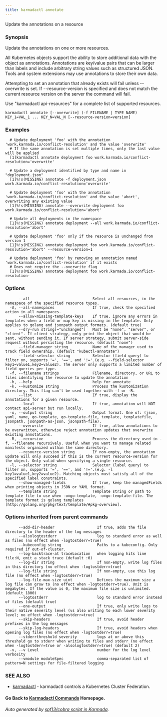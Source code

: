 ```yaml
---
title: karmadactl annotate
---
```


Update the annotations on a resource

### Synopsis

Update the annotations on one or more resources.

 All Kubernetes objects support the ability to store additional data with the object as annotations. Annotations are key/value pairs that can be larger than labels and include arbitrary string values such as structured JSON. Tools and system extensions may use annotations to store their own data.

 Attempting to set an annotation that already exists will fail unless --overwrite is set. If --resource-version is specified and does not match the current resource version on the server the command will fail.

Use "karmadactl api-resources" for a complete list of supported resources.

```
karmadactl annotate [--overwrite] (-f FILENAME | TYPE NAME) KEY_1=VAL_1 ... KEY_N=VAL_N [--resource-version=version]
```

### Examples

```
  # Update deployment 'foo' with the annotation 'work.karmada.io/conflict-resolution' and the value 'overwrite'
  # If the same annotation is set multiple times, only the last value will be applied
  [1]karmadactl annotate deployment foo work.karmada.io/conflict-resolution='overwrite'
  
  # Update a deployment identified by type and name in "deployment.json"
  [1]%!s(MISSING) annotate -f deployment.json work.karmada.io/conflict-resolution='overwrite'
  
  # Update deployment 'foo' with the annotation 'work.karmada.io/conflict-resolution' and the value 'abort', overwriting any existing value
  [1]%!s(MISSING) annotate --overwrite deployment foo work.karmada.io/conflict-resolution='abort'
  
  # Update all deployments in the namespace
  [1]%!s(MISSING) annotate deployment --all work.karmada.io/conflict-resolution='abort'
  
  # Update deployment 'foo' only if the resource is unchanged from version 1
  [1]%!s(MISSING) annotate deployment foo work.karmada.io/conflict-resolution='abort' --resource-version=1
  
  # Update deployment 'foo' by removing an annotation named 'work.karmada.io/conflict-resolution' if it exists
  # Does not require the --overwrite flag
  [1]%!s(MISSING) annotate deployment foo work.karmada.io/conflict-resolution-
```

### Options

```
      --all                            Select all resources, in the namespace of the specified resource types.
  -A, --all-namespaces                 If true, check the specified action in all namespaces.
      --allow-missing-template-keys    If true, ignore any errors in templates when a field or map key is missing in the template. Only applies to golang and jsonpath output formats. (default true)
      --dry-run string[="unchanged"]   Must be "none", "server", or "client". If client strategy, only print the object that would be sent, without sending it. If server strategy, submit server-side request without persisting the resource. (default "none")
      --field-manager string           Name of the manager used to track field ownership. (default "kubectl-annotate")
      --field-selector string          Selector (field query) to filter on, supports '=', '==', and '!='.(e.g. --field-selector key1=value1,key2=value2). The server only supports a limited number of field queries per type.
  -f, --filename strings               Filename, directory, or URL to files identifying the resource to update the annotation
  -h, --help                           help for annotate
  -k, --kustomize string               Process the kustomization directory. This flag can't be used together with -f or -R.
      --list                           If true, display the annotations for a given resource.
      --local                          If true, annotation will NOT contact api-server but run locally.
  -o, --output string                  Output format. One of: (json, yaml, name, go-template, go-template-file, template, templatefile, jsonpath, jsonpath-as-json, jsonpath-file).
      --overwrite                      If true, allow annotations to be overwritten, otherwise reject annotation updates that overwrite existing annotations.
  -R, --recursive                      Process the directory used in -f, --filename recursively. Useful when you want to manage related manifests organized within the same directory.
      --resource-version string        If non-empty, the annotation update will only succeed if this is the current resource-version for the object. Only valid when specifying a single resource.
  -l, --selector string                Selector (label query) to filter on, supports '=', '==', and '!='.(e.g. -l key1=value1,key2=value2). Matching objects must satisfy all of the specified label constraints.
      --show-managed-fields            If true, keep the managedFields when printing objects in JSON or YAML format.
      --template string                Template string or path to template file to use when -o=go-template, -o=go-template-file. The template format is golang templates [http://golang.org/pkg/text/template/#pkg-overview].
```

### Options inherited from parent commands

```
      --add-dir-header                   If true, adds the file directory to the header of the log messages
      --alsologtostderr                  log to standard error as well as files (no effect when -logtostderr=true)
      --kubeconfig string                Paths to a kubeconfig. Only required if out-of-cluster.
      --log-backtrace-at traceLocation   when logging hits line file:N, emit a stack trace (default :0)
      --log-dir string                   If non-empty, write log files in this directory (no effect when -logtostderr=true)
      --log-file string                  If non-empty, use this log file (no effect when -logtostderr=true)
      --log-file-max-size uint           Defines the maximum size a log file can grow to (no effect when -logtostderr=true). Unit is megabytes. If the value is 0, the maximum file size is unlimited. (default 1800)
      --logtostderr                      log to standard error instead of files (default true)
      --one-output                       If true, only write logs to their native severity level (vs also writing to each lower severity level; no effect when -logtostderr=true)
      --skip-headers                     If true, avoid header prefixes in the log messages
      --skip-log-headers                 If true, avoid headers when opening log files (no effect when -logtostderr=true)
      --stderrthreshold severity         logs at or above this threshold go to stderr when writing to files and stderr (no effect when -logtostderr=true or -alsologtostderr=true) (default 2)
  -v, --v Level                          number for the log level verbosity
      --vmodule moduleSpec               comma-separated list of pattern=N settings for file-filtered logging
```

### SEE ALSO

* [karmadactl](karmadactl.md)	 - karmadactl controls a Kubernetes Cluster Federation.

#### Go Back to [Karmadactl Commands](karmadactl_index.md) Homepage.


###### Auto generated by [spf13/cobra script in Karmada](https://github.com/karmada-io/karmada/tree/master/hack/tools/genkarmadactldocs).
